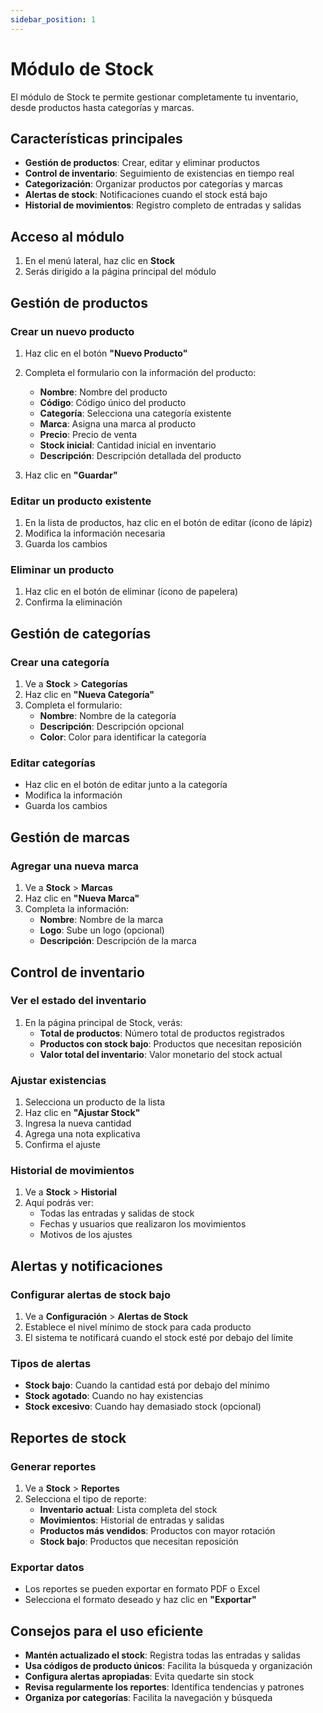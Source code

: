 ```yaml
---
sidebar_position: 1
---
```


# Módulo de Stock

El módulo de Stock te permite gestionar completamente tu inventario, desde productos hasta categorías y marcas.

## Características principales

- **Gestión de productos**: Crear, editar y eliminar productos
- **Control de inventario**: Seguimiento de existencias en tiempo real
- **Categorización**: Organizar productos por categorías y marcas
- **Alertas de stock**: Notificaciones cuando el stock está bajo
- **Historial de movimientos**: Registro completo de entradas y salidas

## Acceso al módulo

1. En el menú lateral, haz clic en **Stock**
2. Serás dirigido a la página principal del módulo

## Gestión de productos

### Crear un nuevo producto

1. Haz clic en el botón **"Nuevo Producto"**
2. Completa el formulario con la información del producto:
   - **Nombre**: Nombre del producto
   - **Código**: Código único del producto
   - **Categoría**: Selecciona una categoría existente
   - **Marca**: Asigna una marca al producto
   - **Precio**: Precio de venta
   - **Stock inicial**: Cantidad inicial en inventario
   - **Descripción**: Descripción detallada del producto

3. Haz clic en **"Guardar"**

### Editar un producto existente

1. En la lista de productos, haz clic en el botón de editar (ícono de lápiz)
2. Modifica la información necesaria
3. Guarda los cambios

### Eliminar un producto

1. Haz clic en el botón de eliminar (ícono de papelera)
2. Confirma la eliminación

## Gestión de categorías

### Crear una categoría

1. Ve a **Stock** > **Categorías**
2. Haz clic en **"Nueva Categoría"**
3. Completa el formulario:
   - **Nombre**: Nombre de la categoría
   - **Descripción**: Descripción opcional
   - **Color**: Color para identificar la categoría

### Editar categorías

- Haz clic en el botón de editar junto a la categoría
- Modifica la información
- Guarda los cambios

## Gestión de marcas

### Agregar una nueva marca

1. Ve a **Stock** > **Marcas**
2. Haz clic en **"Nueva Marca"**
3. Completa la información:
   - **Nombre**: Nombre de la marca
   - **Logo**: Sube un logo (opcional)
   - **Descripción**: Descripción de la marca

## Control de inventario

### Ver el estado del inventario

1. En la página principal de Stock, verás:
   - **Total de productos**: Número total de productos registrados
   - **Productos con stock bajo**: Productos que necesitan reposición
   - **Valor total del inventario**: Valor monetario del stock actual

### Ajustar existencias

1. Selecciona un producto de la lista
2. Haz clic en **"Ajustar Stock"**
3. Ingresa la nueva cantidad
4. Agrega una nota explicativa
5. Confirma el ajuste

### Historial de movimientos

1. Ve a **Stock** > **Historial**
2. Aquí podrás ver:
   - Todas las entradas y salidas de stock
   - Fechas y usuarios que realizaron los movimientos
   - Motivos de los ajustes

## Alertas y notificaciones

### Configurar alertas de stock bajo

1. Ve a **Configuración** > **Alertas de Stock**
2. Establece el nivel mínimo de stock para cada producto
3. El sistema te notificará cuando el stock esté por debajo del límite

### Tipos de alertas

- **Stock bajo**: Cuando la cantidad está por debajo del mínimo
- **Stock agotado**: Cuando no hay existencias
- **Stock excesivo**: Cuando hay demasiado stock (opcional)

## Reportes de stock

### Generar reportes

1. Ve a **Stock** > **Reportes**
2. Selecciona el tipo de reporte:
   - **Inventario actual**: Lista completa del stock
   - **Movimientos**: Historial de entradas y salidas
   - **Productos más vendidos**: Productos con mayor rotación
   - **Stock bajo**: Productos que necesitan reposición

### Exportar datos

- Los reportes se pueden exportar en formato PDF o Excel
- Selecciona el formato deseado y haz clic en **"Exportar"**

## Consejos para el uso eficiente

- **Mantén actualizado el stock**: Registra todas las entradas y salidas
- **Usa códigos de producto únicos**: Facilita la búsqueda y organización
- **Configura alertas apropiadas**: Evita quedarte sin stock
- **Revisa regularmente los reportes**: Identifica tendencias y patrones
- **Organiza por categorías**: Facilita la navegación y búsqueda
